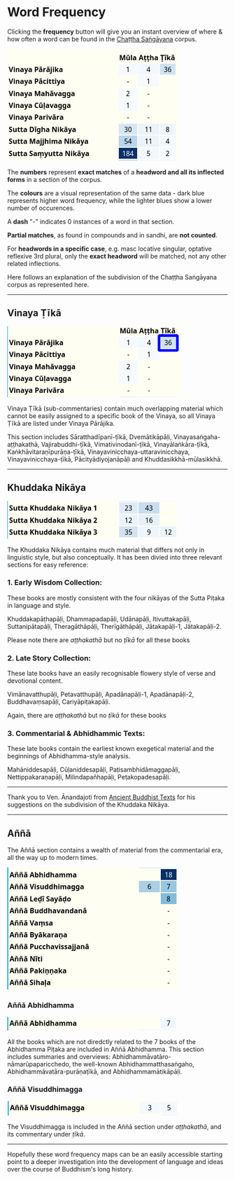 # Word Frequency

Clicking the **frequency** button will give you an instant overview of where & how often a word can be found in the [Chaṭṭha Saṅgāyana](https://www.tipitaka.org/) corpus.

![image](pics/frequency/frequency-overview.png)

The **numbers** represent **exact matches** of a **headword and all its inflected forms** in a section of the corpus. 

The **colours** are a visual representation of the same data - dark blue represents higher word frequency, while the lighter blues show a lower number of occurences.

A **dash** "-" indicates 0 instances of a word in that section.

**Partial matches**, as found in compounds and in sandhi, are **not counted**.

For **headwords in a specific case**, e.g. masc locative singular, optative reflexive 3rd plural, only the **exact headword** will be matched, not any other related inflections.

Here follows an explanation of the subdivision of the Chaṭṭha Saṅgāyana corpus as represented here. 

---

## Vinaya Ṭīkā

![image](pics/frequency/vinaya-ṭīkā.png)

Vinaya Ṭīkā (sub-commentaries) contain much overlapping material which cannot be easily assigned to a specific book of the Vinaya, so all Vinaya Ṭīkā are listed under Vinaya Pārājika.

This section includes Sāratthadīpanī-ṭīkā, Dvemātikāpāḷi, Vinayasaṅgaha-aṭṭhakathā, Vajirabuddhi-ṭīkā, Vimativinodanī-ṭīkā, Vinayālaṅkāra-ṭīkā, Kaṅkhāvitaraṇīpurāṇa-ṭīkā, Vinayavinicchaya-uttaravinicchaya, Vinayavinicchaya-ṭīkā, Pācityādiyojanāpāḷi and Khuddasikkhā-mūlasikkhā.

---

##  Khuddaka Nikāya

![image](pics/frequency/khuddaka.png)

The Khuddaka Nikāya contains much material that differs not only in linguistic style, but also conceptually. It has been divied into three relevant sections for easy reference:

### 1. Early Wisdom Collection:

These books are mostly consistent with the four nikāyas of the Sutta Piṭaka in language and style.

Khuddakapāṭhapāḷi, Dhammapadapāḷi, Udānapāḷi, Itivuttakapāḷi, Suttanipātapāḷi, Theragāthāpāḷi, Therīgāthāpāḷi, Jātakapāḷi-1, Jātakapāḷi-2.

Please note there are *aṭṭhakathā* but no *ṭīkā* for all these books

### 2. Late Story Collection:

These late books have an easily recognisable flowery style of verse and devotional content. 

Vimānavatthupāḷi, Petavatthupāḷi, Apadānapāḷi-1, Apadānapāḷi-2, Buddhavaṃsapāḷi, Cariyāpiṭakapāḷi.

Again, there are *aṭṭhakathā* but no *ṭīkā* for these books

### 3. Commentarial & Abhidhammic Texts:

These late books contain the earliest known exegetical material and the beginnings of Abhidhamma-style analysis.

Mahāniddesapāḷi, Cūḷaniddesapāḷi, Paṭisambhidāmaggapāḷi, Nettippakaraṇapāḷi, Milindapañhapāḷi, Peṭakopadesapāḷi.

---

Thank you to Ven. Ānandajoti from [Ancient Buddhist Texts](https://www.ancient-buddhist-texts.net/) for his suggestions on the subdivision of the Khuddaka Nikāya. 

---

## Aññā

The Aññā section contains a wealth of material from the commentarial era, all the way up to modern times.

![image](pics/frequency/aññā.png)

### Aññā Abhidhamma

![image](pics/frequency/a%C3%B1%C3%B1%C4%81-abhidhamma.png)

All the books which are not diredctly related to the 7 books of the Abhidhamma Piṭaka are included in Aññā Abhidhamma. This section includes summaries and overviews:  Abhidhammāvatāro-nāmarūpaparicchedo, the well-known Abhidhammatthasaṅgaho, Abhidhammāvatāra-purāṇaṭīkā, and Abhidhammamātikāpāḷi.

### Aññā Visuddhimagga

![image](pics/frequency/aññā-visuddhimagga.png)

The Visuddhimagga is included in the Aññā section under *aṭṭhakathā*, and its commentary under *ṭīkā*. 

---

Hopefully these word frequency maps can be an easily accessible starting point to a deeper investigation into the development of language and ideas over the course of Buddhism's long history.
